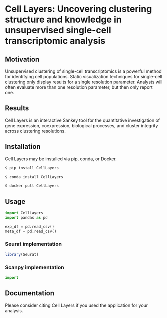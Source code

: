 # Cell Layers: Uncovering clustering structure and knowledge in unsupervised single-cell transcriptomic analysis

## Motivation
Unsupervised clustering of single-cell transcriptomics is a powerful method for identifying cell populations. Static visualization techniques for single-cell clustering only display results for a single resolution parameter. Analysts will often evaluate more than one resolution parameter, but then only report one.

## Results
Cell Layers is an interactive Sankey tool for the quantitative investigation of gene expression, coexpression, biological processes, and cluster integrity across clustering resolutions. 

## Installation
Cell Layers may be installed via pip, conda, or Docker.

```bash
$ pip install CellLayers
```
```bash
$ conda install CellLayers
```
```bash
$ docker pull CellLayers
```

## Usage
```python
import CellLayers
import pandas as pd

exp_df = pd.read_csv()
meta_df = pd.read_csv()
```

### Seurat implementation
```R
library(Seurat)
```

### Scanpy implementation
```Python
import 
```

## Documentation
Please consider citing Cell Layers if you used the application for your analysis.



